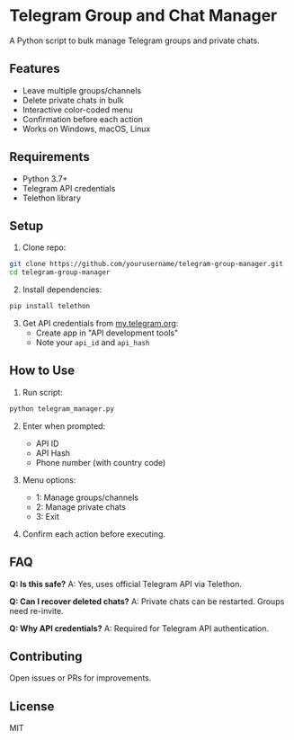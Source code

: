 # Telegram Group and Chat Manager

A Python script to bulk manage Telegram groups and private chats.

## Features

- Leave multiple groups/channels
- Delete private chats in bulk
- Interactive color-coded menu
- Confirmation before each action
- Works on Windows, macOS, Linux

## Requirements

- Python 3.7+
- Telegram API credentials
- Telethon library

## Setup

1. Clone repo:
```bash
git clone https://github.com/yourusername/telegram-group-manager.git
cd telegram-group-manager
```

2. Install dependencies:
```bash
pip install telethon
```

3. Get API credentials from [my.telegram.org](https://my.telegram.org):
   - Create app in "API development tools"
   - Note your `api_id` and `api_hash`

## How to Use

1. Run script:
```bash
python telegram_manager.py
```

2. Enter when prompted:
   - API ID
   - API Hash
   - Phone number (with country code)

3. Menu options:
   - 1: Manage groups/channels
   - 2: Manage private chats
   - 3: Exit

4. Confirm each action before executing.

## FAQ

**Q: Is this safe?**
A: Yes, uses official Telegram API via Telethon.

**Q: Can I recover deleted chats?**
A: Private chats can be restarted. Groups need re-invite.

**Q: Why API credentials?**
A: Required for Telegram API authentication.

## Contributing

Open issues or PRs for improvements.

## License

MIT
